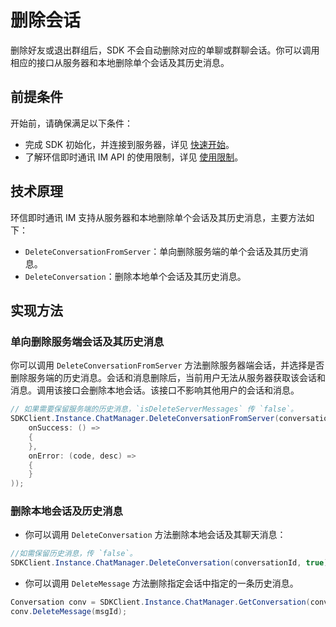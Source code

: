 # 删除会话

<Toc />

删除好友或退出群组后，SDK 不会自动删除对应的单聊或群聊会话。你可以调用相应的接口从服务器和本地删除单个会话及其历史消息。

## 前提条件

开始前，请确保满足以下条件：

- 完成 SDK 初始化，并连接到服务器，详见 [快速开始](quickstart.html)。
- 了解环信即时通讯 IM API 的使用限制，详见 [使用限制](/product/limitation.html)。

## 技术原理

环信即时通讯 IM 支持从服务器和本地删除单个会话及其历史消息，主要方法如下：

- `DeleteConversationFromServer`：单向删除服务端的单个会话及其历史消息。
- `DeleteConversation`：删除本地单个会话及其历史消息。

## 实现方法

### 单向删除服务端会话及其历史消息

你可以调用 `DeleteConversationFromServer` 方法删除服务器端会话，并选择是否删除服务端的历史消息。会话和消息删除后，当前用户无法从服务器获取该会话和消息。调用该接口会删除本地会话。该接口不影响其他用户的会话和消息。

```C#
// 如果需要保留服务端的历史消息，`isDeleteServerMessages` 传 `false`。
SDKClient.Instance.ChatManager.DeleteConversationFromServer(conversationId, conversationType, isDeleteServerMessages, new CallBack(
    onSuccess: () =>
    {
    },
    onError: (code, desc) =>
    {
    }
));
```

### 删除本地会话及历史消息

- 你可以调用 `DeleteConversation` 方法删除本地会话及其聊天消息：

```C#
//如需保留历史消息，传 `false`。
SDKClient.Instance.ChatManager.DeleteConversation(conversationId, true);
```

- 你可以调用 `DeleteMessage` 方法删除指定会话中指定的一条历史消息。

```C#
Conversation conv = SDKClient.Instance.ChatManager.GetConversation(conversationId, convType);
conv.DeleteMessage(msgId);
```
